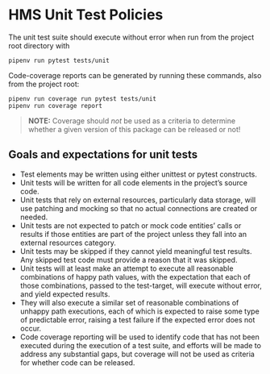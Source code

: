 # HMS Unit Test Policies

The unit test suite should execute without error when run
from the project root directory with

```shell
pipenv run pytest tests/unit
```

Code-coverage reports can be generated by running these
commands, also from the project root:

```shell
pipenv run coverage run pytest tests/unit
pipenv run coverage report
```

> **NOTE:** Coverage should *not* be used as a criteria to
> determine whether a given version of this package can be
> released or not!

## Goals and expectations for unit tests

- Test elements may be written using either unittest or
  pytest constructs.
- Unit tests will be written for all code elements in the
  project’s source code.
- Unit tests that rely on external resources, particularly
  data storage, will use patching and mocking so that no
  actual connections are created or needed.
- Unit tests are not expected to patch or mock code entities’
  calls or results if those entities are part of the project
  unless they fall into an external resources category.
- Unit tests may be skipped if they cannot yield meaningful
  test results. Any skipped test code must provide a reason
  that it was skipped.
- Unit tests will at least make an attempt to execute all
  reasonable combinations of happy path values, with the
  expectation that each of those combinations, passed to
  the test-target, will execute without error, and yield
  expected results.
- They will also execute a similar set of reasonable
  combinations of unhappy path executions, each of which is
  expected to raise some type of predictable error, raising
  a test failure if the expected error does not occur.
- Code coverage reporting will be used to identify code that
  has not been executed during the execution of a test suite,
  and efforts will be made to address any substantial gaps,
  but coverage will not be used as criteria for whether code
  can be released.
